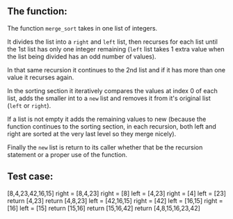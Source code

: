 ## The function:

The function `merge_sort` takes in one list of integers.

It divides the list into a `right` and `left` list, then recurses for each list until the 1st list has only one integer remaining (`left` list takes 1 extra value when the list being divided has an odd number of values).

In that same recursion it continues to the 2nd list and if it has more than one value it recurses again.

In the sorting section it iteratively compares the values at index 0 of each list, adds the smaller int to a `new` list and removes it from it's original list (`left` or `right`).

If a list is not empty it adds the remaining values to new (because the function continues to the sorting section, in each recursion, both left and right are sorted at the very last level so they merge nicely).

Finally the `new` list is return to its caller whether that be the recursion statement or a proper use of the function.

## Test case:

[8,4,23,42,16,15]
    right = [8,4,23]
        right = [8]
        left = [4,23]
            right = [4]
            left = [23]
            return [4,23]
        return [4,8,23]
    left = [42,16,15]
        right = [42]
        left = [16,15]
            right = [16]
            left = [15]
            return [15,16]
        return [15,16,42]
    return [4,8,15,16,23,42]